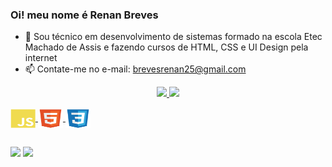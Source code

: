 ### Oi! meu nome é Renan Breves

- 🌱 Sou técnico em desenvolvimento de sistemas formado na escola Etec Machado de Assis e fazendo cursos de HTML, CSS e UI Design pela internet
- 📫 Contate-me no e-mail: brevesrenan25@gmail.com

<div align="center">
  <a href="https://github.com/RenanBreves">
  <img height="180em" src="https://github-readme-stats.vercel.app/api?username=RenanBreves&show_icons=true&theme=midnight-purple&include_all_commits=true&count_private=true"/>
  <img height="180em" src="https://github-readme-stats.vercel.app/api/top-langs/?username=RenanBreves&layout=compact&langs_count=7&theme=midnight-purple"/>
</div>

<div style="display: inline_block"><br>
  <img align="center" alt="Renan-Js" height="30" width="40" src="https://raw.githubusercontent.com/devicons/devicon/master/icons/javascript/javascript-plain.svg">
  <img align="center" alt="Renan-HTML" height="30" width="40" src="https://raw.githubusercontent.com/devicons/devicon/master/icons/html5/html5-original.svg">
  <img align="center" alt="Renan-CSS" height="30" width="40" src="https://raw.githubusercontent.com/devicons/devicon/master/icons/css3/css3-original.svg">
</div>

##

<div>
  <a href="https://instagram.com/renan_breves" target="_blank"><img src="https://img.shields.io/badge/-Instagram-%23E4405F?style=for-the-badge&logo=instagram&logoColor=white" target="_blank"></a>
 <a href=""><img src="https://img.shields.io/badge/Discord-7289DA?style=for-the-badge&logo=discord&logoColor=white" target="_blank"></a> 
  </div>

